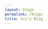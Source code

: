 ```yaml
---
layout: blogs
permalink: /blogs
title: Sri's Blog
---
```

<html>
<head>
    <title>Search Terms</title>
    <script>
        var terms = []; // Global array to store terms

        function loadTerms() {
            var xhr = new XMLHttpRequest();
            xhr.open("GET", "terms.txt", true);
            xhr.onreadystatechange = function() {
                if (xhr.readyState === 4 && xhr.status === 200) {
                    var rawData = xhr.responseText;
                    var lines = rawData.split("\n");
                    for (var i = 0; i < lines.length; i++) {
                        var termData = lines[i].split("=");
                        terms.push(termData);
                    }
                }
            };
            xhr.send();
        }

        function searchTerms() {
            var searchInput = document.getElementById("searchInput").value;
            var resultOutput = document.getElementById("resultOutput");
            var found = false;

            for (var i = 0; i < terms.length; i++) {
                if (searchInput === terms[i][0]) {
                    found = true;
                    resultOutput.innerText = "Definition:\n" + terms[i][1];
                    break; // No need to continue searching if term is found
                }
            }

            if (!found) {
                resultOutput.innerText = "Sorry, we can't find that term. Make sure you have spelled your query correctly.";
            }
        }
    </script>
</head>
<body onload="loadTerms()">
    <h1>Search Terms</h1>
    <input type="text" id="searchInput" placeholder="Enter your search">
    <button onclick="searchTerms()">Search</button>
    <div id="resultOutput"></div>
</body>
</html>
<table>
  <tr>
    <th>Week</th>
    <th>&nbsp;&nbsp;&nbsp;&nbsp;&nbsp;&nbsp;&nbsp;&nbsp;&nbsp;&nbsp;&nbsp;Plans</th>
    <th>&nbsp;&nbsp;&nbsp;&nbsp;&nbsp;&nbsp;&nbsp;&nbsp;                &nbsp;&nbsp;&nbsp;&nbsp;Notes/Hacks</th>
    <th>&nbsp;&nbsp;&nbsp;&nbsp;&nbsp;&nbsp;&nbsp;&nbsp;&nbsp;&nbsp;Tangibles</th>
  </tr>
  <tr>
    <td><font size="+2">0</font></td>
    <td>
      <ul>
        <li>Download VSCode, get coding tools set up</li>
        <li>Get accustomed to VScode, download and follow instructions on week 0 blog</li>
        <li>Download Jupyter, Python, Homebrew, all other necessary tools</li>
      </ul>
    </td>
    <td>
      <ul>
        <li>Listened to Mr. Mortenson talk about the class, online notebooks are important</li>
        <li>Installed VSCode, homebrew, and made an account for Github</li>
        <li>Was playing around with the terminal by opening directories</li>
        <li>Installed python and Jupyter on VSCode</li>
      </ul>
    </td>
    <td>
      <ul>
        <li>Code editor installed</li>
        <li>Requirements document</li>
        <li>Ideas list</li>
      </ul>
    </td>
  </tr>
  <tr>
    <td><font size="+2">1</font></td>
    <td>
      <ul>
        <li>Download remaining tooks, get a local website running</li>
        <li>Experiment on modifying the website with images, videos, minigames</li>
        <li>Edit blogs to create notebook</li>
      </ul>
    </td>
    <td>
      <ul>
        <li>Opened a new terminal, created a vscode directory with mkdir vscode and then cd vscode</li>
        <li>Cloned a teacher repository by using git clone</li>
        <li>After learning how do clone a teacher repository I cloned a student repository and forked it onto my Github account</li>
        <li>Opened my student repository in VSCode</li>
        <li>Followed install steps to install gems, pip, ruby, and more</li>
        <li>Once done installing all the necessary tools, I opened terminal in vscode and wrote bundle install and then typed make</li>
        <li>Once the server ran and provided with the link, I opened the website</li>
        <li>I linked the website to my Github Account</li>
        <li>Played around with the website, opened index.md and then changed the heading text to Sri’s Page</li>
        <li>Pressed command save and then went to my website again to see the change</li>
        <li>Repeated the 2 steps above and added more info about me</li>
        <li>Wanted to add free form picture, tried dragging and linking image to my index.md but it didn’t work</li>
        <li>Fixed the problem by copying the relative path of the image and pasting it in and using ![](imageurl)</li>
      </ul>
    </td>
    <td>
      <ul>
        <li>Functional code</li>
        <li>Debugged issues</li>
      </ul>
    </td>
  </tr>
</table>

## Terms (How We Used Them)
 - make - command that helps run your local server 
 - make convert - checks and ensures Jupyter notebooks are up to date
 - make clean - stops the local server and cleans the files
 - make stop - stops the local server
 - cd ~ allows you to move through directories
 - cd vscode - allows you to go to VSCode directory
 - python –version - shows you your current python version
 - jupyter –version - shows all your jupyter files and their current versions
 - git clone - clones a repository 
 - rbenv versions - shows your current ruby versions
 - ruby -v - shows your current ruby version
 - bundle install - this command installs the dependencies in your Gemfile
 - ![]() - adds an image  
 - ls - lists files in the respository
 - pwd - Print working directory command
 - mkdir - Command used to create directories
 - echo - Print any text that follows the command
 - clear - Clear the terminal display
 - mv - Move or rename files
 - useradd - adds a new user
 - sudo - command to create privileges